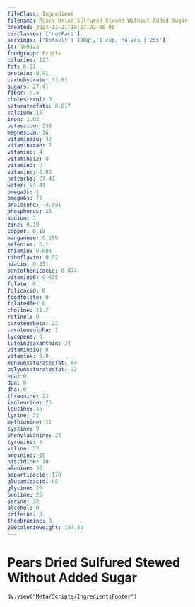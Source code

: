 ```yaml
---
fileClass: Ingredient
filename: Pears Dried Sulfured Stewed Without Added Sugar
created: 2024-12-21T19:27:02-06:00
cssclasses: ['nutFact']
servings: ['Default | 100g','1 cup, halves | 255']
id: 169122
foodgroup: Fruits
calories: 127
fat: 0.31
protein: 0.91
carbohydrate: 33.81
sugars: 27.41
fiber: 6.4
cholesterol: 0
saturatedfats: 0.017
calcium: 16
iron: 1.02
potassium: 258
magnesium: 16
vitaminaiu: 42
vitaminarae: 2
vitaminc: 4
vitaminb12: 0
vitamind: 0
vitamine: 0.03
netcarbs: 27.41
water: 64.44
omega3s: 1
omega6s: 71
pralscore: -4.591
phosphorus: 28
sodium: 3
zinc: 0.19
copper: 0.18
manganese: 0.159
selenium: 0.1
thiamin: 0.004
riboflavin: 0.02
niacin: 0.351
pantothenicacid: 0.074
vitaminb6: 0.035
folate: 0
folicacid: 0
foodfolate: 0
folatedfe: 0
choline: 11.2
retinol: 0
carotenebeta: 23
carotenealpha: 1
lycopene: 0
luteinzeaxanthin: 24
vitamindiu: 0
vitamink: 9.9
monounsaturatedfat: 64
polyunsaturatedfat: 72
epa: 0
dpa: 0
dha: 0
threonine: 23
isoleucine: 26
leucine: 46
lysine: 32
methionine: 11
cystine: 9
phenylalanine: 24
tyrosine: 8
valine: 32
arginine: 16
histidine: 10
alanine: 30
asparticacid: 178
glutamicacid: 65
glycine: 26
proline: 25
serine: 32
alcohol: 0
caffeine: 0
theobromine: 0
200calorieweight: 157.48
---
```


# Pears Dried Sulfured Stewed Without Added Sugar

```dataviewjs
dv.view("Meta/Scripts/IngredientsFooter")
```